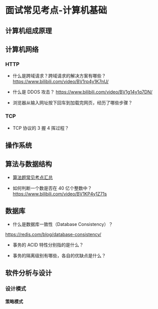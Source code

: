# 面试常见考点-计算机基础


## 计算机组成原理


## 计算机网络


### HTTP

- 什么是跨域请求？跨域请求的解决方案有哪些？
https://www.bilibili.com/video/BV1rp4y1K7nU/

- 什么是 DDOS 攻击？
https://www.bilibili.com/video/BV1g14y1q7DN/

- 浏览器从输入网址按下回车到加载完网页，经历了哪些步骤？

### TCP

- TCP 协议的 3 握 4 挥过程？



## 操作系统



## 算法与数据结构


- [算法题常见考点汇总](learning/subjects/Computer/Data-Structures-and-Algorithm/算法题常见考点汇总.md)

- 如何判断一个数是否在 40 亿个整数中？
https://www.bilibili.com/video/BV1KP4y1Z71s


## 数据库


- 什么是数据库一致性（Database Consistency）？

https://redis.com/blog/database-consistency/

- 事务的 ACID 特性分别指的是什么？

- 事务的隔离级别有哪些，各自的优缺点是什么？


## 软件分析与设计


### 设计模式


#### 策略模式